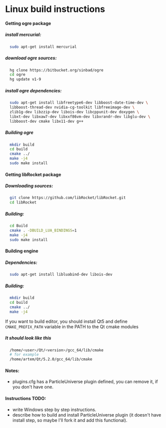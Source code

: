 
# Linux build instructions

#### Getting ogre package

##### install mercurial:
```bash
  sudo apt-get install mercurial
```
##### download ogre sources:
```bash
  hg clone https://bitbucket.org/sinbad/ogre
  cd ogre
  hg update v1-9
```
##### install ogre dependencies:
```bash
  sudo apt-get install libfreetype6-dev libboost-date-time-dev \
  libboost-thread-dev nvidia-cg-toolkit libfreeimage-dev \
  zlib1g-dev libzzip-dev libois-dev libcppunit-dev doxygen \
  libxt-dev libxaw7-dev libxxf86vm-dev libxrandr-dev libglu-dev \
  libboost-dev cmake libx11-dev g++
```

##### Building ogre

```bash
  mkdir build
  cd build
  cmake ../
  make -j4
  sudo make install
```

#### Getting libRocket package

##### Downloading sources:
```bash
  git clone https://github.com/libRocket/libRocket.git
  cd libRocket
```

##### Building:
```bash
  cd Build
  cmake . -DBUILD_LUA_BINDINGS=1
  make -j4
  sudo make install
```

#### Building engine

##### Dependencies:
```bash
  sudo apt-get install libluabind-dev libois-dev
```
##### Building:
```bash
  mkdir build
  cd build
  cmake ../
  make -j4
```

If you want to build editor, you should install Qt5 and define
`CMAKE_PREFIX_PATH`
variable in the PATH to the Qt cmake modules

##### It should look like this

```bash
  /home/<user>/Qt/<version>/gcc_64/lib/cmake
  # for example
  /home/artem/Qt/5.2.0/gcc_64/lib/cmake
```

#### Notes:

- plugins.cfg has a ParticleUniverse plugin defined, you can remove it,
  if you don't have one.

#### Instructions TODO:
- write Windows step by step instructions.
- describe how to build and install ParticleUniverse plugin (it doesn't
  have install step, so maybe I'll fork it and add this functional).
